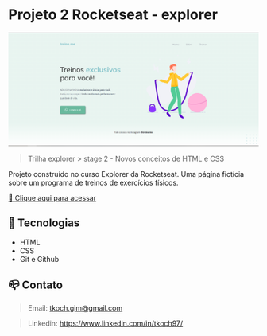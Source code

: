 # Projeto 2 Rocketseat - explorer

![preview](github/preview.png)

>Trilha explorer > stage 2 - Novos conceitos de HTML e CSS

Projeto construído no curso Explorer da Rocketseat.
Uma página fictícia sobre um programa de treinos de exercícios físicos.

[🔗 Clique aqui para acessar](https://tkoch97.github.io/projeto-2-rocket)

## 🔧 Tecnologias

- HTML
- CSS
- Git e Github

## 📪 Contato

>Email: tkoch.gim@gmail.com

>Linkedin: https://www.linkedin.com/in/tkoch97/